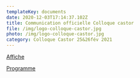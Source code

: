 ```yaml
---
templateKey: documents
date: 2020-12-03T17:14:37.102Z
title: Communication officielle Colloque castor
file: /img/logo-colloque-castor.jpg
photo: /img/logo-colloque-castor.jpg
category: Colloque Castor 25&26fév 2021
---
```

<a href="/img/fne-colloque-castor-aff-a4_page-0001.jpg" target="_blank">Affiche </a>

<a href="/img/fne-colloque-castor-invit-a5-web.pdf" target="_blank">Programme</a>
